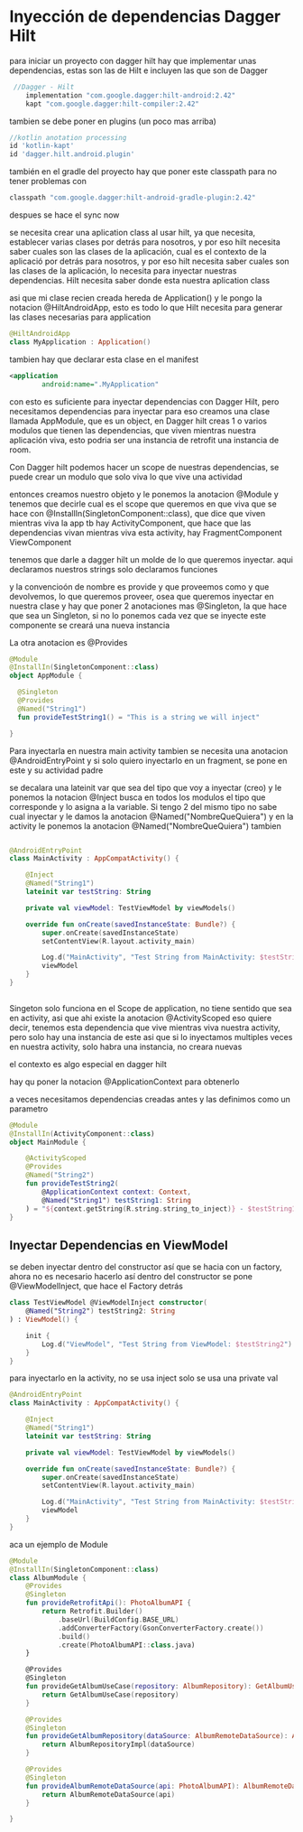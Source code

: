 # Inyección de dependencias Dagger Hilt
para iniciar un proyecto con dagger hilt hay que implementar unas dependencias, estas son las de Hilt e incluyen las que son de Dagger 
```gradle
 //Dagger - Hilt
    implementation "com.google.dagger:hilt-android:2.42"
    kapt "com.google.dagger:hilt-compiler:2.42"
```

tambien se debe poner en plugins (un poco mas arriba)
```gradle
//kotlin anotation processing
id 'kotlin-kapt'
id 'dagger.hilt.android.plugin'
```

también en el gradle del proyecto hay que poner este classpath para no tener problemas con 
```gradle
classpath "com.google.dagger:hilt-android-gradle-plugin:2.42"
```
despues se hace el sync now

se necesita crear una aplication class al usar hilt, ya que necesita, establecer varias clases
por detrás para nosotros, y por eso hilt necesita saber cuales son las clases de la aplicación,
cual es el contexto de la aplicació
por detrás para nosotros, y por eso hilt necesita saber cuales son las clases de la aplicación, 
lo necesita para inyectar nuestras dependencias. Hilt necesita saber donde esta nuestra aplication class 

asi que mi clase recien creada hereda de Application() y le pongo la notacion
@HiltAndroidApp, esto es todo lo que Hilt necesita para generar las clases necesarias para application

```kotlin
@HiltAndroidApp
class MyApplication : Application()
```

tambien hay que declarar esta clase en el manifest
```xml
<application
        android:name=".MyApplication"
```
 
 con esto es suficiente para inyectar dependencias con Dagger Hilt, pero necesitamos dependencias para inyectar
 para eso creamos una clase llamada AppModule, que es un object, en Dagger hilt creas 1 o varios modulos
 que tienen las dependencias, que viven mientras nuestra aplicación viva, esto podria ser una instancia de retrofit
  una instancia de room.
  
  Con Dagger hilt podemos hacer un scope de nuestras dependencias, se puede crear un modulo que solo viva lo que vive una actividad 
  
  entonces creamos nuestro objeto y le ponemos la anotacion @Module y  tenemos que decirle 
  cual es el scope que queremos en que viva que se hace con @InstallIn(SingletonComponent::class), que dice que viven 
  mientras viva la app 
  tb hay ActivityComponent, que hace que las dependencias vivan mientras viva esta activity,
  hay FragmentComponent
  ViewComponent
  
  tenemos que darle a dagger hilt un molde de lo que queremos inyectar. aqui declaramos nuestros strings
  solo declaramos funciones
  
  y la convencioón de nombre es provide y que proveemos como y que devolvemos, lo que queremos proveer, osea que queremos inyectar en nuestra clase
  y hay que poner 2 anotaciones mas @Singleton, la que hace que sea un Singleton, si no lo ponemos cada vez que se inyecte este componente se creará una nueva instancia
  
  La otra anotacion es @Provides
  ```kotlin
  @Module
@InstallIn(SingletonComponent::class)
object AppModule {

    @Singleton
    @Provides
    @Named("String1")
    fun provideTestString1() = "This is a string we will inject"

}
```

Para inyectarla en nuestra main activity tambien se necesita una anotacion @AndroidEntryPoint
y si solo quiero inyectarlo en un fragment, se pone en este y su actividad padre 

se decalara una lateinit var que sea del tipo que voy a inyectar (creo)
y le ponemos la notacion @Inject
busca en todos los modulos el tipo que corresponde y lo asigna a la variable.
Si tengo 2 del mismo tipo no sabe cual inyectar y le damos la anotacion @Named("NombreQueQuiera") y en la activity le ponemos
la anotacion @Named("NombreQueQuiera") tambien

```kotlin

@AndroidEntryPoint
class MainActivity : AppCompatActivity() {

    @Inject
    @Named("String1")
    lateinit var testString: String

    private val viewModel: TestViewModel by viewModels()

    override fun onCreate(savedInstanceState: Bundle?) {
        super.onCreate(savedInstanceState)
        setContentView(R.layout.activity_main)

        Log.d("MainActivity", "Test String from MainActivity: $testString")
        viewModel
    }
}
  
```

Singeton solo funciona en el Scope de application, no tiene sentido que sea en activity, asi que ahi existe la anotacion @ActivityScoped
eso quiere decir, tenemos esta dependencia que vive mientras viva nuestra activity, pero solo hay una instancia de este
asi que si lo inyectamos multiples veces en nuestra activity, solo habra una instancia, no creara nuevas

el contexto es algo especial en dagger hilt

hay qu poner la notacion @ApplicationContext para obtenerlo

a veces necesitamos dependencias creadas antes y las definimos como un parametro

```kotlin
@Module
@InstallIn(ActivityComponent::class)
object MainModule {

    @ActivityScoped
    @Provides
    @Named("String2")
    fun provideTestString2(
        @ApplicationContext context: Context,
        @Named("String1") testString1: String
    ) = "${context.getString(R.string.string_to_inject)} - $testString1"
}
```



## Inyectar Dependencias en ViewModel

se deben inyectar dentro del constructor así que se hacia con un factory, ahora no es necesario hacerlo así
dentro del constructor se pone @ViewModelInject, que hace el Factory detrás

```kotlin
class TestViewModel @ViewModelInject constructor(
    @Named("String2") testString2: String
) : ViewModel() {

    init {
        Log.d("ViewModel", "Test String from ViewModel: $testString2")
    }
}
```

para inyectarlo en la activity, no se usa inject solo se usa una private val 

```kotlin
@AndroidEntryPoint
class MainActivity : AppCompatActivity() {

    @Inject
    @Named("String1")
    lateinit var testString: String

    private val viewModel: TestViewModel by viewModels()

    override fun onCreate(savedInstanceState: Bundle?) {
        super.onCreate(savedInstanceState)
        setContentView(R.layout.activity_main)

        Log.d("MainActivity", "Test String from MainActivity: $testString")
        viewModel
    }
}
```

aca un ejemplo de Module

```kotlin
@Module
@InstallIn(SingletonComponent::class)
class AlbumModule {
    @Provides
    @Singleton
    fun provideRetrofitApi(): PhotoAlbumAPI {
        return Retrofit.Builder()
            .baseUrl(BuildConfig.BASE_URL)
            .addConverterFactory(GsonConverterFactory.create())
            .build()
            .create(PhotoAlbumAPI::class.java)
    }

    @Provides
    @Singleton
    fun provideGetAlbumUseCase(repository: AlbumRepository): GetAlbumUseCase {
        return GetAlbumUseCase(repository)
    }

    @Provides
    @Singleton
    fun provideGetAlbumRepository(dataSource: AlbumRemoteDataSource): AlbumRepository{
        return AlbumRepositoryImpl(dataSource)
    }

    @Provides
    @Singleton
    fun provideAlbumRemoteDataSource(api: PhotoAlbumAPI): AlbumRemoteDataSource{
        return AlbumRemoteDataSource(api)
    }

}
```
